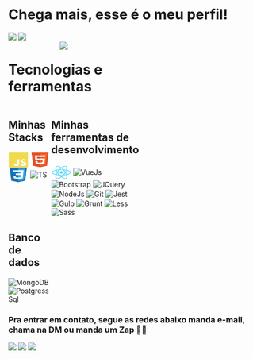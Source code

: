 # Chega mais, esse é o meu perfil!
<div>
  <div>
  <img height="140em" src="https://github-readme-stats.vercel.app/api?username=BrunoAndradeDinis&show_icons=true&theme=tokyonight&include_all_commits=true&count_private=true"/>
  <img height="140em" src="https://github-readme-stats.vercel.app/api/top-langs/?username=BrunoAndradeDinis&layout=compact&langs_count=6&theme=tokyonight"/>
</div>
    <img src="https://servidor-estatico-one-wheat.vercel.app/notebook.png" min-width="400px" max-width="400px" width="400px" align="right"/>
<div style="display: grid; grid-template-columns: 1fr 1fr;grid-template-areas: 'titulo titulo' 'item1 item2' 'item3 item4';">
      <h1 style="grid-area: titulo;">Tecnologias e ferramentas</h1>
      
  <div style="grid-area: item1;">
        <h2>Minhas Stacks</h2>
        <img align="center" alt="Js" height="30" width="40" src="https://raw.githubusercontent.com/devicons/devicon/master/icons/javascript/javascript-plain.svg">
        <img align="center" alt="HTML" height="30" width="40" src="https://raw.githubusercontent.com/devicons/devicon/master/icons/html5/html5-original.svg">
        <img align="center" alt="CSS" height="30" width="40" src="https://raw.githubusercontent.com/devicons/devicon/master/icons/css3/css3-original.svg">
        <img align="center" alt="TS" height="30" width="40" src="https://cdn.jsdelivr.net/gh/devicons/devicon/icons/typescript/typescript-original.svg" />
    </div>
    <div style="grid-area: item2;">
        <h2>Minhas ferramentas de desenvolvimento</h2>
        <img align="center" alt="React" height="30" width="40" src="https://raw.githubusercontent.com/devicons/devicon/master/icons/react/react-original.svg">
        <img align="center" alt="VueJs" height="30" width="40" src="https://cdn.jsdelivr.net/gh/devicons/devicon/icons/vuejs/vuejs-original.svg" />
        <img align="center" alt="Bootstrap" height="30" width="40" src="https://cdn.jsdelivr.net/gh/devicons/devicon/icons/bootstrap/bootstrap-original.svg" />
        <img align="center" alt="JQuery" height="30" width="40" src="https://cdn.jsdelivr.net/gh/devicons/devicon/icons/jquery/jquery-original.svg" />
        <img align="center" alt="NodeJs" height="30" width="40" src="https://cdn.jsdelivr.net/gh/devicons/devicon/icons/nodejs/nodejs-original-wordmark.svg" />
        <img align="center" alt="Git" height="30" width="40" src="https://cdn.jsdelivr.net/gh/devicons/devicon/icons/git/git-original.svg" />
        <img align="center" alt="Jest" height="30" width="40" src="https://cdn.jsdelivr.net/gh/devicons/devicon/icons/jest/jest-plain.svg" />
        <img align="center" alt="Gulp" height="30" width="40" src="https://cdn.jsdelivr.net/gh/devicons/devicon/icons/gulp/gulp-plain.svg" />
        <img align="center" alt="Grunt" height="30" width="40" src="https://cdn.jsdelivr.net/gh/devicons/devicon/icons/grunt/grunt-original-wordmark.svg" />
        <img align="center" alt="Less" height="30" width="40" src="https://cdn.jsdelivr.net/gh/devicons/devicon/icons/less/less-plain-wordmark.svg" />
        <img align="center" alt="Sass" height="30" width="30" src="https://user-images.githubusercontent.com/25181517/192158956-48192682-23d5-4bfc-9dfb-6511ade346bc.png" width='50px'/>
    </div>
    <div style="grid-area: item3;">
        <h2>Banco de dados</h2>
        <img align="center" alt="MongoDB" height="30" width="40" src="https://cdn.jsdelivr.net/gh/devicons/devicon/icons/mongodb/mongodb-original.svg" />
        <img align="center" alt="PostgressSql" height="30" width="40" src="https://cdn.jsdelivr.net/gh/devicons/devicon/icons/postgresql/postgresql-original-wordmark.svg" />
    </div>
</div>

 
 
  ### Pra entrar em contato, segue as redes abaixo manda e-mail, chama na DM ou manda um Zap 🐱‍🏍
 
<div> 
  <a href = "mailto:bruno.a.dinis96@gmail.com"><img src="https://img.shields.io/badge/-Gmail-%23333?style=for-the-badge&logo=gmail&logoColor=red" target="_blank"></a>
  <a href="https://www.linkedin.com/in/bruno-de-andrade-dinis-8534a1182" target="_blank"><img src="https://img.shields.io/badge/-LinkedIn-%230077B5?style=for-the-badge&logo=linkedin&logoColor=white" target="_blank"></a> 
  <a href="https://api.whatsapp.com/send/?phone=5516991098254&text&app_absent=0" target="_blank"><img src="https://img.shields.io/badge/-WhatsApp-%1f7a1f?style=for-the-badge&logo=whatsapp&logoColor=white" target="_blank"></a> 
</div>
</div>

